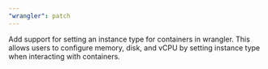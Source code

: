 ```yaml
---
"wrangler": patch
---
```


Add support for setting an instance type for containers in wrangler. This allows users to configure memory, disk, and vCPU by setting instance type when interacting with containers.
